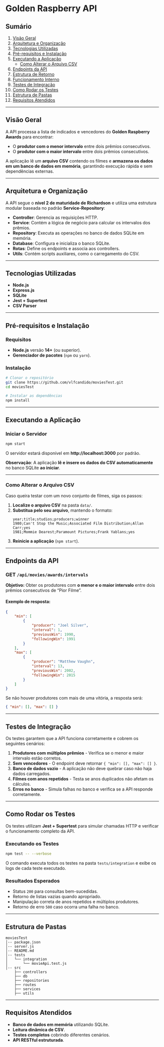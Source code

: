 # Golden Raspberry API

## Sumário

1. [Visão Geral](#visão-geral)  
2. [Arquitetura e Organização](#arquitetura-e-organização)  
3. [Tecnologias Utilizadas](#tecnologias-utilizadas)  
4. [Pré-requisitos e Instalação](#pré-requisitos-e-instalação)  
5. [Executando a Aplicação](#executando-a-aplicação)  
   - [Como Alterar o Arquivo CSV](#como-alterar-o-arquivo-csv)  
6. [Endpoints da API](#endpoints-da-api)  
7. [Estrutura de Retorno](#estrutura-de-retorno)  
8. [Funcionamento Interno](#funcionamento-interno)  
9. [Testes de Integração](#testes-de-integração)  
10. [Como Rodar os Testes](#como-rodar-os-testes)  
11. [Estrutura de Pastas](#estrutura-de-pastas)  
12. [Requisitos Atendidos](#requisitos-atendidos)  

---

## Visão Geral

A API processa a lista de indicados e vencedores do **Golden Raspberry Awards** para encontrar:  
- O **produtor com o menor intervalo** entre dois prêmios consecutivos.  
- O **produtor com o maior intervalo** entre dois prêmios consecutivos.  

A aplicação lê um **arquivo CSV** contendo os filmes e **armazena os dados em um banco de dados em memória**, garantindo execução rápida e sem dependências externas.

---

## Arquitetura e Organização

A API segue o **nível 2 de maturidade de Richardson** e utiliza uma estrutura modular baseada no padrão **Service-Repository**:

- **Controller**: Gerencia as requisições HTTP.  
- **Service**: Contém a lógica de negócio para calcular os intervalos dos prêmios.  
- **Repository**: Executa as operações no banco de dados SQLite em memória.  
- **Database**: Configura e inicializa o banco SQLite.  
- **Rotas**: Define os endpoints e associa aos controllers.  
- **Utils**: Contém scripts auxiliares, como o carregamento do CSV.  

---

## Tecnologias Utilizadas

- **Node.js**  
- **Express.js**  
- **SQLite**  
- **Jest + Supertest**  
- **CSV Parser**  

---

## Pré-requisitos e Instalação

### Requisitos

- **Node.js** versão **14+** (ou superior).  
- **Gerenciador de pacotes** (`npm` ou `yarn`).  

### Instalação

```bash
# Clonar o repositório
git clone https://github.com/vlfcandido/moviesTest.git
cd moviesTest

# Instalar as dependências
npm install
```

---

## Executando a Aplicação

### Iniciar o Servidor

```bash
npm start
```

O servidor estará disponível em **http://localhost:3000** por padrão.  

**Observação**: A aplicação **lê e insere os dados do CSV automaticamente** no banco SQLite **ao iniciar**.

---

### Como Alterar o Arquivo CSV

Caso queira testar com um novo conjunto de filmes, siga os passos:

1. **Localize o arquivo CSV** na pasta `data/`.  
2. **Substitua pelo seu arquivo**, mantendo o formato:  
   ```
   year;title;studios;producers;winner
   1980;Can't Stop the Music;Associated Film Distribution;Allan Carr;yes
   1981;Mommie Dearest;Paramount Pictures;Frank Yablans;yes
   ```
3. **Reinicie a aplicação** (`npm start`).  

---

## Endpoints da API

### **GET** `/api/movies/awards/intervals`

**Objetivo:** Obter os produtores com **o menor e o maior intervalo** entre dois prêmios consecutivos de “Pior Filme”.

#### Exemplo de resposta:
```json
{
    "min": [
        {
            "producer": "Joel Silver",
            "interval": 1,
            "previousWin": 1990,
            "followingWin": 1991
        }
    ],
    "max": [
        {
            "producer": "Matthew Vaughn",
            "interval": 13,
            "previousWin": 2002,
            "followingWin": 2015
        }
    ]
}
```

Se não houver produtores com mais de uma vitória, a resposta será:
```json
{ "min": [], "max": [] }
```

---

## Testes de Integração

Os testes garantem que a API funciona corretamente e cobrem os seguintes cenários:

1. **Produtores com múltiplos prêmios** - Verifica se o menor e maior intervalo estão corretos.
2. **Sem vencedores** - O endpoint deve retornar `{ "min": [], "max": [] }`.
3. **Banco de dados vazio** - A aplicação não deve quebrar caso não haja dados carregados.
4. **Filmes com anos repetidos** - Testa se anos duplicados não afetam os cálculos.
5. **Erros no banco** - Simula falhas no banco e verifica se a API responde corretamente.

---

## Como Rodar os Testes

Os testes utilizam **Jest + Supertest** para simular chamadas HTTP e verificar o funcionamento completo da API.

### **Executando os Testes**
```bash
npm test -- --verbose
```

O comando executa todos os testes na pasta `tests/integration` e exibe os logs de cada teste executado.

### **Resultados Esperados**
- Status `200` para consultas bem-sucedidas.
- Retorno de listas vazias quando apropriado.
- Manipulação correta de anos repetidos e múltiplos produtores.
- Retorno de erro `500` caso ocorra uma falha no banco.

---

## Estrutura de Pastas

```
moviesTest
│-- package.json
│-- server.js
│-- README.md
│-- tests
│   └── integration
│       └── movieApi.test.js
│-- src
    ├── controllers
    ├── db
    ├── repositories
    ├── routes
    ├── services
    ├── utils
```

---

## Requisitos Atendidos

- **Banco de dados em memória** utilizando SQLite.
- **Leitura dinâmica de CSV**.
- **Testes completos** cobrindo diferentes cenários.
- **API RESTful estruturada**.

